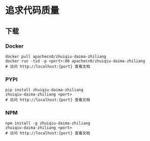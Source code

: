 # 追求代码质量

## 下载

### Docker

```
docker pull apachecn0/zhuiqiu-daima-zhiliang
docker run -tid -p <port>:80 apachecn0/zhuiqiu-daima-zhiliang
# 访问 http://localhost:{port} 查看文档
```

### PYPI

```
pip install zhuiqiu-daima-zhiliang
zhuiqiu-daima-zhiliang <port>
# 访问 http://localhost:{port} 查看文档
```

### NPM

```
npm install -g zhuiqiu-daima-zhiliang
zhuiqiu-daima-zhiliang <port>
# 访问 http://localhost:{port} 查看文档
```